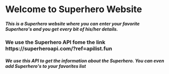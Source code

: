 <h1>Welcome to Superhero Website</h1>

<h5>This is a Superhero website where you can enter your favorite Superhero's and 
    you get every bit of his/her details. 
</h5>

<h3>We use the Superhero API fome the link <link> https://superheroapi.com/?ref=apilist.fun
</link></h3>

<h5>We use this API to get the information about the Superhero.
  You can even add Superhero's to your favorites list
</h5>